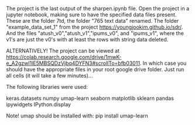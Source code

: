 The project is the last output of the sharpen.ipynb file. Open the project in a jupyter notebook, making sure to have the specified data files present. These are the folder 7td, the folder "765 text data" renamed. The folder "example_data_set_1" from the project https://youngjookim.github.io/sdr/. And the files "atush_v0","atush_v1","ipums_v0", and "ipums_v1", where the v1's are just the v0's with at least the rows with string data deleted. 

ALTERNATIVELY! The project can be viewed at https://colab.research.google.com/drive/1mwK-e_A2gzwI1lE5MBSQDzVjbq4DYFN3#scrollTo=bfb03011. In which case you should have the appropriate files in your root google drive folder. Just run all cells (it will take a few minutes)...

The following libraries were used:

keras.datasets
numpy
umap-learn
seaborn
matplotlib
sklearn
pandas
ipywidgets
IPython.display

Note! umap should be installed with: pip install umap-learn